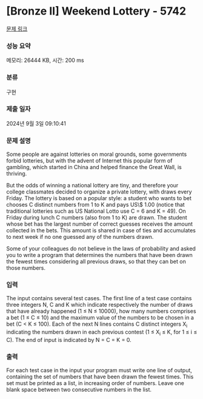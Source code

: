 # [Bronze II] Weekend Lottery - 5742 

[문제 링크](https://www.acmicpc.net/problem/5742) 

### 성능 요약

메모리: 26444 KB, 시간: 200 ms

### 분류

구현

### 제출 일자

2024년 9월 3일 09:10:41

### 문제 설명

<p>Some people are against lotteries on moral grounds, some governments forbid lotteries, but with the advent of Internet this popular form of gambling, which started in China and helped finance the Great Wall, is thriving.</p>

<p>But the odds of winning a national lottery are tiny, and therefore your college classmates decided to organize a private lottery, with draws every Friday. The lottery is based on a popular style: a student who wants to bet chooses C distinct numbers from 1 to K and pays US\$ 1.00 (notice that traditional lotteries such as US National Lotto use C = 6 and K = 49). On Friday during lunch C numbers (also from 1 to K) are drawn. The student whose bet has the largest number of correct guesses receives the amount collected in the bets. This amount is shared in case of ties and accumulates to next week if no one guessed any of the numbers drawn.</p>

<p>Some of your colleagues do not believe in the laws of probability and asked you to write a program that determines the numbers that have been drawn the fewest times considering all previous draws, so that they can bet on those numbers.</p>

### 입력 

 <p>The input contains several test cases. The first line of a test case contains three integers N, C and K which indicate respectively the number of draws that have already happened (1 ≤ N ≤ 10000), how many numbers comprises a bet (1 ≤ C ≤ 10) and the maximum value of the numbers to be chosen in a bet (C < K ≤ 100). Each of the next N lines contains C distinct integers X<sub>i</sub> indicating the numbers drawn in each previous contest (1 ≤ X<sub>i</sub> ≤ K, for 1 ≤ i ≤ C). The end of input is indicated by N = C = K = 0.</p>

### 출력 

 <p>For each test case in the input your program must write one line of output, containing the set of numbers that have been drawn the fewest times. This set must be printed as a list, in increasing order of numbers. Leave one blank space between two consecutive numbers in the list.</p>

